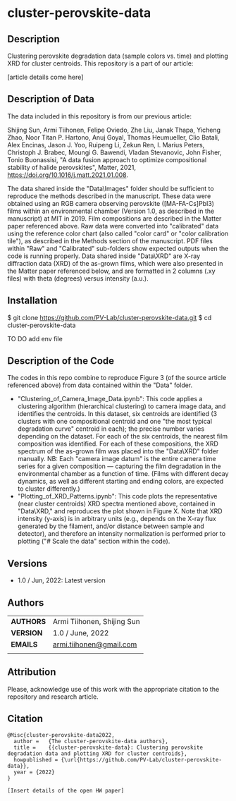 cluster-perovskite-data
===========

## Description

Clustering perovskite degradation data (sample colors vs. time) and plotting XRD for cluster centroids. This repository is a part of our article:

[article details come here]

## Description of Data

The data included in this repository is from our previous article: 

Shijing Sun, Armi Tiihonen, Felipe Oviedo, Zhe Liu, Janak Thapa, Yicheng Zhao, Noor Titan P. Hartono, Anuj Goyal, Thomas Heumueller, Clio Batali, Alex Encinas, Jason J. Yoo, Ruipeng Li, Zekun Ren, I. Marius Peters, Christoph J. Brabec, Moungi G. Bawendi, Vladan Stevanovic, John Fisher, Tonio Buonassisi, "A data fusion approach to optimize compositional stability of halide perovskites", Matter, 2021, https://doi.org/10.1016/j.matt.2021.01.008.

The data shared inside the "Data\Images" folder should be sufficient to reproduce the methods described in the manuscript. These data were obtained using an RGB camera observing perovskite ([MA-FA-Cs]PbI3) films within an environmental chamber (Version 1.0, as described in the manuscript) at MIT in 2019. Film compositions are described in the Matter paper referenced above. Raw data were converted into "calibrated" data using the reference color chart (also called "color card" or "color calibration tile"), as described in the Methods section of the manuscript. PDF files within "Raw" and "Calibrated" sub-folders show expected outputs when the code is running properly. Data shared inside "Data\XRD" are X-ray diffraction data (XRD) of the as-grown films, which were also presented in the Matter paper referenced below, and are formatted in 2 columns (.xy files) with theta (degrees) versus intensity (a.u.).

## Installation

$ git clone https://github.com/PV-Lab/cluster-perovskite-data.git
$ cd cluster-perovskite-data

TO DO add env file

## Description of the Code

The codes in this repo combine to reproduce Figure 3 (of the source article referenced above) from data contained within the "Data" folder.

- "Clustering_of_Camera_Image_Data.ipynb": This code applies a clustering algorithm (hierarchical clustering) to camera image data, and identifies the centroids. In this dataset, six centroids are identified (3 clusters with one compositional centroid and one "the most typical degradation curve" centroid in each); the precise number varies depending on the dataset. For each of the six centroids, the nearest film composition was identified. For each of these compositions, the XRD spectrum of the as-grown film was placed into the "Data\XRD" folder manually. NB: Each "camera image datum" is the entire camera time series for a given composition — capturing the film degradation in the environmental chamber as a function of time. (Films with different decay dynamics, as well as different starting and ending colors, are expected to cluster differently.)
- "Plotting_of_XRD_Patterns.ipynb": This code plots the representative (near cluster centroids) XRD spectra mentioned above, contained in "Data\XRD," and reproduces the plot shown in Figure X. Note that XRD intensity (y-axis) is in arbitrary units (e.g., depends on the X-ray flux generated by the filament, and/or distance between sample and detector), and therefore an intensity normalization is performed prior to plotting ("# Scale the data" section within the code).

## Versions

- 1.0 / Jun, 2022: Latest version

## Authors
||                    |
| ------------- | ------------------------------ |
| **AUTHORS**      | Armi Tiihonen, Shijing Sun | 
| **VERSION**      | 1.0 / June, 2022 | 
| **EMAILS**      | armi.tiihonen@gmail.com | 
||                    |

## Attribution

Please, acknowledge use of this work with the appropriate citation to the repository and research article.

## Citation

    @Misc{cluster-perovskite-data2022,
      author =   {The cluster-perovskite-data authors},
      title =    {{cluster-perovskite-data}: Clustering perovskite degradation data and plotting XRD for cluster centroids},
      howpublished = {\url{https://github.com/PV-Lab/cluster-perovskite-data}},
      year = {2022}
    }
    
    [Insert details of the open HW paper]
